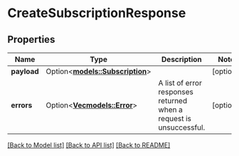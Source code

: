 # CreateSubscriptionResponse

## Properties

Name | Type | Description | Notes
------------ | ------------- | ------------- | -------------
**payload** | Option<[**models::Subscription**](Subscription.md)> |  | [optional]
**errors** | Option<[**Vec<models::Error>**](Error.md)> | A list of error responses returned when a request is unsuccessful. | [optional]

[[Back to Model list]](../README.md#documentation-for-models) [[Back to API list]](../README.md#documentation-for-api-endpoints) [[Back to README]](../README.md)


